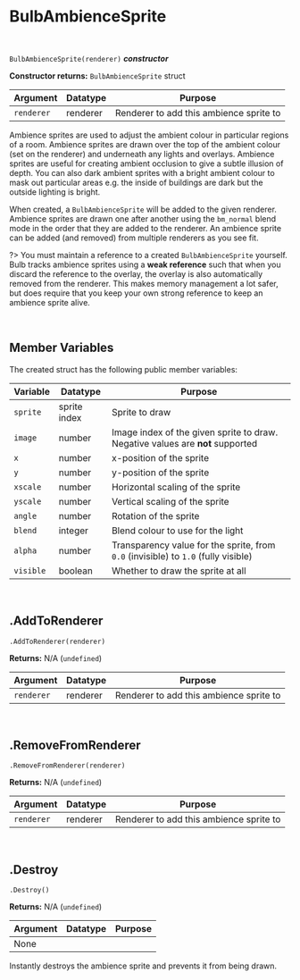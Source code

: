 # BulbAmbienceSprite

&nbsp;

`BulbAmbienceSprite(renderer)` ***constructor***

**Constructor returns:** `BulbAmbienceSprite` struct

|Argument  |Datatype    |Purpose                                |
|----------|------------|---------------------------------------|
|`renderer`|renderer    |Renderer to add this ambience sprite to|

Ambience sprites are used to adjust the ambient colour in particular regions of a room. Ambience sprites are drawn over the top of the ambient colour (set on the renderer) and underneath any lights and overlays. Ambience sprites are useful for creating ambient occlusion to give a subtle illusion of depth. You can also dark ambient sprites with a bright ambient colour to mask out particular areas e.g. the inside of buildings are dark but the outside lighting is bright.

When created, a `BulbAmbienceSprite` will be added to the given renderer. Ambience sprites are drawn one after another using the `bm_normal` blend mode in the order that they are added to the renderer. An ambience sprite can be added (and removed) from multiple renderers as you see fit.

?> You must maintain a reference to a created `BulbAmbienceSprite` yourself. Bulb tracks ambience sprites using a **weak reference** such that when you discard the reference to the overlay, the overlay is also automatically removed from the renderer. This makes memory management a lot safer, but does require that you keep your own strong reference to keep an ambience sprite alive.

&nbsp;

## Member Variables

The created struct has the following public member variables:
  
|Variable |Datatype    |Purpose                                                                           |
|---------|------------|----------------------------------------------------------------------------------|
|`sprite` |sprite index|Sprite to draw                                                                    |
|`image`  |number      |Image index of the given sprite to draw. Negative values are **not** supported    |
|`x`      |number      |x-position of the sprite                                                          |
|`y`      |number      |y-position of the sprite                                                          |
|`xscale` |number      |Horizontal scaling of the sprite                                                  |
|`yscale` |number      |Vertical scaling of the sprite                                                    |
|`angle`  |number      |Rotation of the sprite                                                            |
|`blend`  |integer     |Blend colour to use for the light                                                 |
|`alpha`  |number      |Transparency value for the sprite, from `0.0` (invisible) to `1.0` (fully visible)|
|`visible`|boolean     |Whether to draw the sprite at all                                                 |

&nbsp;

## .AddToRenderer

`.AddToRenderer(renderer)`

**Returns:** N/A (`undefined`)

|Argument  |Datatype|Purpose                                |
|----------|--------|---------------------------------------|
|`renderer`|renderer|Renderer to add this ambience sprite to|

&nbsp;

## .RemoveFromRenderer

`.RemoveFromRenderer(renderer)`

**Returns:** N/A (`undefined`)

|Argument  |Datatype|Purpose                                |
|----------|--------|---------------------------------------|
|`renderer`|renderer|Renderer to add this ambience sprite to|

&nbsp;

## .Destroy

`.Destroy()`

**Returns:** N/A (`undefined`)

|Argument|Datatype|Purpose|
|--------|--------|-------|
|None    |        |       |

Instantly destroys the ambience sprite and prevents it from being drawn.